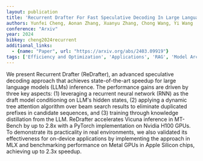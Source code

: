 ```yaml
---
layout: publication
title: 'Recurrent Drafter For Fast Speculative Decoding In Large Language Models'
authors: Yunfei Cheng, Aonan Zhang, Xuanyu Zhang, Chong Wang, Yi Wang
conference: "Arxiv"
year: 2024
bibkey: cheng2024recurrent
additional_links:
  - {name: "Paper", url: "https://arxiv.org/abs/2403.09919"}
tags: ['Efficiency and Optimization', 'Applications', 'RAG', 'Model Architecture', 'Training Techniques', 'Attention Mechanism', 'Distillation']
---
```

We present Recurrent Drafter (ReDrafter), an advanced speculative decoding
approach that achieves state-of-the-art speedup for large language models
(LLMs) inference. The performance gains are driven by three key aspects: (1)
leveraging a recurrent neural network (RNN) as the draft model conditioning on
LLM's hidden states, (2) applying a dynamic tree attention algorithm over beam
search results to eliminate duplicated prefixes in candidate sequences, and (3)
training through knowledge distillation from the LLM. ReDrafter accelerates
Vicuna inference in MT-Bench by up to 2.8x with a PyTorch implementation on
Nvidia H100 GPUs. To demonstrate its practicality in real environments, we also
validated its effectiveness for on-device applications by implementing the
approach in MLX and benchmarking performance on Metal GPUs in Apple Silicon
chips, achieving up to 2.3x speedup.
